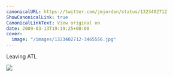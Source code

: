 ```yaml
---
canonicalURL: https://twitter.com/jmjordan/status/1323402712
ShowCanonicalLink: true
CanonicalLinkText: View original on
date: 2009-03-13T19:19:25+00:00
cover:
  image: "/images/1323402712-3465556.jpg"
---
```

Leaving ATL  

![](/images/1323402712-3465556.jpg)